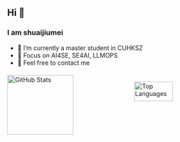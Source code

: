 ## Hi 👋

### I am shuaijiumei

- 🔭 I’m currently a master student in CUHKSZ
- 🌱 Focus on AI4SE, SE4AI, LLMOPS
- 💬 Feel free to contact me

<div style="display: flex; justify-content: space-between; align-items: center; gap: 10px; margin-top: 20px;">
  <img height="137px" src="https://github-readme-stats.vercel.app/api?username=shuaijiumei&hide_title=true&hide_border=true&show_icons=trueline_height=21&text_color=000&icon_color=000&bg_color=0,ea6161,ffc64d,fffc4d,52fa5a&theme=graywhite" alt="GitHub Stats" 
       style="width: 55%; aspect-ratio: 2 / 1; object-fit: contain;" />
  <img src="https://github-readme-stats.vercel.app/api/top-langs/?username=shuaijiumei&hide_title=true&hide_border=true&layout=compact&langs_count=6&text_color=000&icon_color=fff&bg_color=0,52fa5a,4dfcff,c64dff&theme=graywhite" alt="Top Languages" 
       style="width: 42%; aspect-ratio: 2 / 1; object-fit: contain;" />
</div>

<!--
**shuaijiumei/shuaijiumei** is a ✨ _special_ ✨ repository because its `README.md` (this file) appears on your GitHub profile.

Here are some ideas to get you started:

- 🔭 I’m currently working on ...
- 🌱 I’m currently learning ...
- 👯 I’m looking to collaborate on ...
- 🤔 I’m looking for help with ...
- 💬 Ask me about ...
- 📫 How to reach me: ...
- 😄 Pronouns: ...
- ⚡ Fun fact: ...
-->
